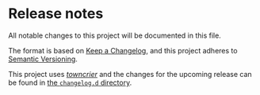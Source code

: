 # Release notes

All notable changes to this project will be documented in this file.

The format is based on [Keep a Changelog](https://keepachangelog.com/), and this project adheres to [Semantic Versioning](https://semver.org/spec/v2.0.0.html).

This project uses [*towncrier*](https://towncrier.readthedocs.io/) and the changes for the upcoming release can be found in [the `changelog.d` directory](http://github.com/fedora-infra/journal-to-fedora-messaging/tree/develop/changelog.d/).

<!-- towncrier release notes start -->
